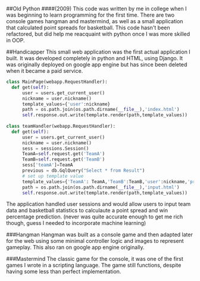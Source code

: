 ##Old Python 
####(2009)
This code was written by me in college when I was beginning to learn programming for the first time. There are two console games hangman and mastermind, as well as a small application that calculated point spreads for basketball. This code hasn't been refactored, but did help me reacquaint with python once I was more skilled in OOP. 

##Handicapper 
This small web application was the first actual application I built. It was developed completely in python and HTML, using Django. It was originally deployed on google app engine but has since been deleted when it became a paid service. 

```Python
class MainPage(webapp.RequestHandler):
  def get(self):
      user = users.get_current_user()
      nickname = user.nickname()
      template_values={'user':nickname}
      path = os.path.join(os.path.dirname(__file__),'index.html')
      self.response.out.write(template.render(path,template_values))
 
class teamHandler(webapp.RequestHandler):
  def get(self):
      user = users.get_current_user()
      nickname = user.nickname()
      sess = sessions.Session()
      TeamA=self.request.get('TeamA')
      TeamB=self.request.get('TeamB')
      sess['teamA']=TeamA
      previous = db.GqlQuery("Select * from Result")
      # set up template value
      template_values={'TeamA': TeamA,'TeamB':TeamB,'user':nickname,'previous':previous}
      path = os.path.join(os.path.dirname(__file__),'input.html')
      self.response.out.write(template.render(path,template_values))
```
      
The application handled user sessions and would allow users to input team data and basketball statistics to calculaute a point spread and win percentage prediction. 
(never was quite accurate enough to get me rich though, guess I needed to incorporate machine learning)

###Hangman 
Hangman was built as a console game and then adapted later for the web using some minimal controller logic and images to represent gameplay. This also ran on google app engine originally. 

###Mastermind 
The classic game for the console, it was one of the first games I wrote in a scripting language. The game still functions, despite having some less than perfect implementation. 
 
